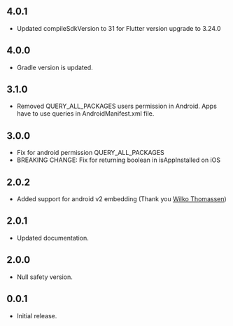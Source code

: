 ## 4.0.1

* Updated compileSdkVersion to 31 for Flutter version upgrade to 3.24.0

## 4.0.0

* Gradle version is updated.

## 3.1.0

* Removed QUERY_ALL_PACKAGES users permission in Android. Apps have to use queries in AndroidManifest.xml file.

## 3.0.0

* Fix for android permission QUERY_ALL_PACKAGES
* BREAKING CHANGE: Fix for returning boolean in isAppInstalled on iOS

## 2.0.2

* Added support for android v2 embedding (Thank you [Wilko Thomassen](https://github.com/WilkoThomassen))

## 2.0.1

* Updated documentation.

## 2.0.0

* Null safety version.

## 0.0.1

* Initial release.
